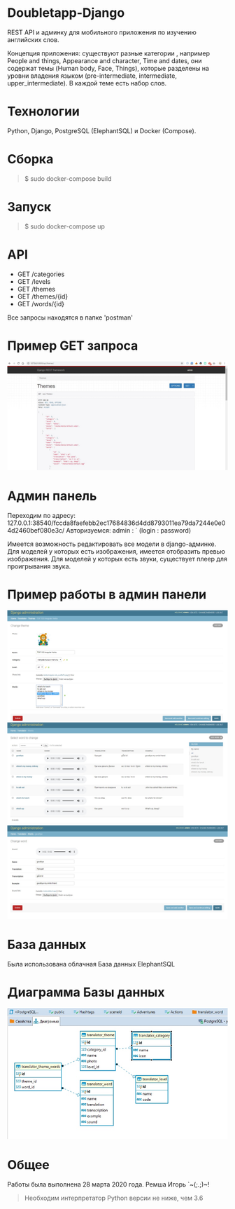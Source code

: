 # Doubletapp-Django
REST API и админку для мобильного приложения по изучению
английских слов.

Концепция приложения: существуют разные категории , например People and things,
Appearance and character, Time and dates, они содержат темы (Human body, Face, Things),
которые разделены на уровни владения языком (pre-intermediate, intermediate,
upper_intermediate). В каждой теме есть набор слов.

# Технологии
Python, Django, PostgreSQL (ElephantSQL) и Docker (Compose).

# Сборка
> $ sudo docker-compose build

# Запуск
> $ sudo docker-compose up

# API
  - GET /categories
  - GET /levels
  - GET /themes
  - GET /themes/{id}
  - GET /words/{id}

Все запросы находятся в папке 'postman'

# Пример GET запроса
![Screenshot](screenshots/api_1.jpg)

# Админ панель
Переходим по адресу: 127.0.0.1:38540/fccda8faefebb2ec17684836d4dd8793011ea79da7244e0e04d2460bef080e3c/
Авторизуемся: admin : ` (login : password)

Имеется возможность редактировать все модели в django-админке.
Для моделей у которых есть изображения, имеется отобразить превью
изображения.
Для моделей у которых есть звуки, существует плеер для проигрывания
звука.

# Пример работы в админ панели
![Screenshot](screenshots/admin_1.jpg)
![Screenshot](screenshots/admin_2.jpg)
![Screenshot](screenshots/admin_3.jpg)

# База данных
Была использована облачная База данных ElephantSQL

# Диаграмма Базы данных
![Screenshot](screenshots/database_1.jpg)

# Общее
Работы была выполнена 28 марта 2020 года.
Ремша Игорь `~(;_._;)~!

>Необходим интерпретатор Python версии не ниже, чем 3.6
